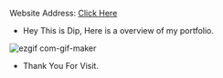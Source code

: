 Website Address: [Click Here](https://diptechis.github.io/Dip_Portfolio/)

- Hey This is Dip, Here is a overview of my portfolio.


![ezgif com-gif-maker](https://github.com/Diptechis/Dip_Portfolio/blob/master/New%20SR.gif)

- Thank You For Visit.
